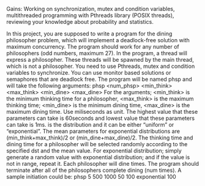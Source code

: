 Gains: Working on synchronization, mutex and condition variables, multithreaded
programming with Pthreads library (POSIX threads), reviewing your knowledge about probability and statistics.
 
In this project, you are supposed to write a program for the dining philosopher problem, which will implement a deadlock-free solution with maximum concurrency. The program should work for any number of philosophers (odd numbers, maximum 27). In the program, a thread will express a philosopher. These threads will be spawned by the main thread, which is not a philosopher. You need to use Pthreads, mutex and condition variables to synchronize. You can use monitor based solutions or semaphores that are deadlock free. The program will be named phsp and will take the following arguments: phsp <num_phsp> <min_think> <max_think> <min_dine> <max_dine> <dst> <num>
For the arguments; <min_think> is the minimum thinking time for a philosopher, <max_think> is the maximum thinking time; <min_dine> is the minimum dining time, <max_dine> is the maximum dining time. Use miliseconds as unit. The highest value that these parameters can take is 60seconds and lowest value that these parameters can take is 1ms. <dst> is the distribution and it can be either “uniform” or “exponential”. The mean parameters for exponential distributions are (min_think+max_think)/2 or (min_dine+max_dine)/2. The thinking time and dining time for a philosopher will be selected randomly according to the specified dst and the mean value. For exponential distribution; simply generate a random value with exponential distribution; and if the value is not in range, repeat it. Each philosopher will dine <num> times. The program should terminate after all of the philosophers complete dining (num times).
A sample initiation could be:
phsp 5 500 1000 50 100 exponential 100

